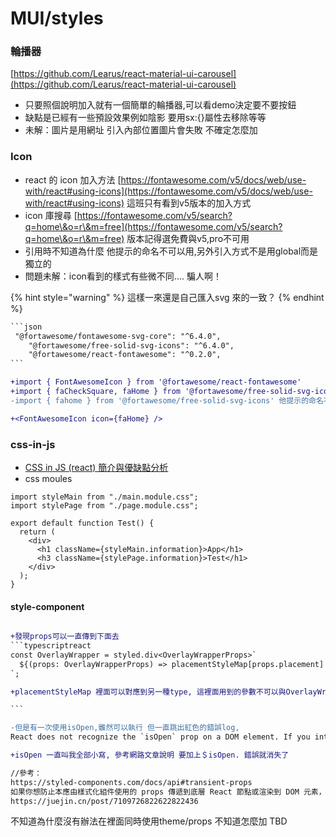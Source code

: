 # MUI/styles

### 輪播器

[https://github.com/Learus/react-material-ui-carousel](https://github.com/Learus/react-material-ui-carousel)

* 只要照個說明加入就有一個簡單的輪播器,可以看demo決定要不要按鈕
* 缺點是已經有一些預設效果例如陰影 要用sx:{}屬性去移除等等
* 未解：圖片是用網址 引入內部位置圖片會失敗 不確定怎麼加



### Icon

* react 的 icon 加入方法 [https://fontawesome.com/v5/docs/web/use-with/react#using-icons](https://fontawesome.com/v5/docs/web/use-with/react#using-icons) 這班只有看到v5版本的加入方式
* icon 庫搜尋 [https://fontawesome.com/v5/search?q=home\&o=r\&m=free](https://fontawesome.com/v5/search?q=home\&o=r\&m=free) 版本記得選免費與v5,pro不可用
* 引用時不知道為什麼 他提示的命名不可以用,另外引入方式不是用global而是獨立的
* 問題未解：icon看到的樣式有些微不同.... 騙人啊！

{% hint style="warning" %}
這樣一來還是自己匯入svg 來的一致？
{% endhint %}

````diff
```json
 "@fortawesome/fontawesome-svg-core": "^6.4.0",
    "@fortawesome/free-solid-svg-icons": "^6.4.0",
    "@fortawesome/react-fontawesome": "^0.2.0",
```

+import { FontAwesomeIcon } from '@fortawesome/react-fontawesome'
+import { faCheckSquare, faHome } from '@fortawesome/free-solid-svg-icons'
-import { fahome } from '@fortawesome/free-solid-svg-icons' 他提示的命名不可以用

+<FontAwesomeIcon icon={faHome} />

````

### css-in-js

* [CSS in JS (react) 簡介與優缺點分析](https://linyencheng.github.io/2022/09/10/relationships-between-frontend-and-backend/css-in-js-with-reactjs/)
* css moules

```
import styleMain from "./main.module.css";
import stylePage from "./page.module.css";

export default function Test() {
  return (
    <div>
      <h1 className={styleMain.information}>App</h1>
      <h3 className={stylePage.information}>Test</h1>
    </div>
  );
}
```

#### style-component

````diff

+發現props可以一直傳到下面去
```typescriptreact
const OverlayWrapper = styled.div<OverlayWrapperProps>`
  ${(props: OverlayWrapperProps) => placementStyleMap[props.placement] || placementStyleMap.top};
`;

+placementStyleMap 裡面可以對應到另一種type, 這裡面用到的參數不可以與OverlayWrapperProps有衝突

```

-但是有一次使用isOpen,雖然可以執行 但一直跳出紅色的錯誤log,
React does not recognize the `isOpen` prop on a DOM element. If you intentionally want it to appear in the DOM as a custom attribute, spell it as lowercase `disabledbackgroundcolor` instead. If you accidentally passed it from a parent component, remove it from the DOM element.

+isOpen 一直叫我全部小寫, 參考網路文章說明 要加上＄isOpen. 錯誤就消失了

//參考：
https://styled-components.com/docs/api#transient-props
如果你想防止本應由樣式化組件使用的 props 傳遞到底層 React 節點或渲染到 DOM 元素，你可以在 prop 名稱前加上美元符號 ( )，將其轉換為瞬態 prop $。
https://juejin.cn/post/7109726822622822436
````



不知道為什麼沒有辦法在裡面同時使用theme/props 不知道怎麼加 TBD
